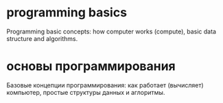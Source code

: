 # programming basics
Programming basic concepts: how computer works (compute), basic data structure and algorithms.

# основы программирования
Базовые концепции программирования: как работает (вычисляет) компьютер, простые структуры данных и аглоритмы.
